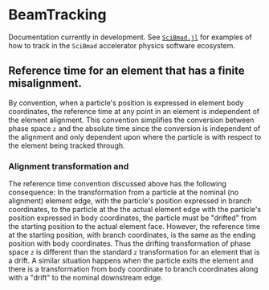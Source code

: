 # BeamTracking

Documentation currently in development. See [`SciBmad.jl`](https://github.com/bmad-sim/SciBmad.jl) for examples of how to track in the `SciBmad` accelerator physics software ecosystem.


## Reference time for an element that has a finite misalignment. 

By convention, when a particle's position is expressed in element body coordinates,
the reference time at any point in an element is independent of the element alignment. 
This convention simplifies the conversion between phase space `z` and the absolute time since
the conversion is independent of the alignment and only dependent upon where the particle is
with respect to the element being tracked through.

### Alignment transformation and 

The reference time convention discussed above has the following consequence: 
In the transformation from a particle at the 
nominal (no alignment) element edge, with the particle's position expressed in branch coordinates,
to the particle at the the actual element edge with the particle's position expressed in
body coordinates, the particle must be "drifted" from the starting position to the actual element face.
However, the reference time at the starting position, with branch coordinates, is the
same as the ending position with body coordinates. Thus the drifting transformation
of phase space `z` is different than the standard `z` transformation for an element that is a drift. 
A similar situation happens when the particle exits the element and there is a transformation
from body coordinate to branch coordinates along with a "drift" to the nominal downstream edge.